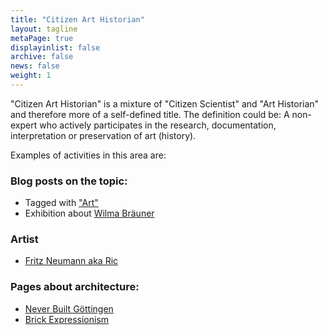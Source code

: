 ```yaml
---
title: "Citizen Art Historian"
layout: tagline
metaPage: true
displayinlist: false
archive: false
news: false
weight: 1
---
```


"Citizen Art Historian" is a mixture of "Citizen Scientist" and "Art Historian" and therefore more of a self-defined title. The definition could be: A non-expert who actively participates in the research, documentation, interpretation or preservation of art (history).

Examples of activities in this area are:

### Blog posts on the topic:
* Tagged with ["Art"](/en/tags/Art/)
* Exhibition about [Wilma Bräuner](/en/post/wilma-brauner/)

### Artist
* [Fritz Neumann aka Ric](https://ric-unknownartist.projektemacher.org/)

### Pages about architecture:
* [Never Built Göttingen](https://never-built.goettingen.xyz/)
* [Brick Expressionism](https://backsteinexpressionismus.projektemacher.org/)

